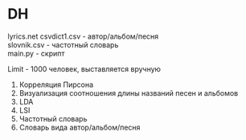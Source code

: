 # DH
lyrics.net
csvdict1.csv - автор/альбом/песня  
slovnik.csv - частотный словарь  
main.py - скрипт

Limit - 1000 человек, выставляется вручную

1. Корреляция Пирсона  
2. Визуализация соотношения длины названий песен и альбомов
3. LDA
4. LSI
5. Частотный словарь  
6. Словарь вида автор/альбом/песня
